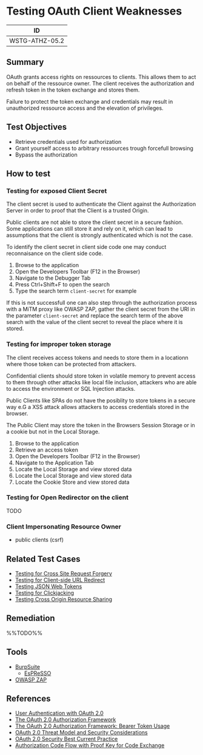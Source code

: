 # Testing OAuth Client Weaknesses

|ID            |
|--------------|
|WSTG-ATHZ-05.2|

## Summary

OAuth grants access rights on ressources to clients. This allows them to act on behalf of the ressource owner. The client receives the authorization and refresh token in the token exchange and stores them.

Failure to protect the token exchange and credentials may result in unauthorized ressource access and the elevation of privileges.

## Test Objectives

- Retrieve credentials used for authorization
- Grant yourself access to arbitrary ressources trough forcefull browsing
- Bypass the authorization

## How to test

### Testing for exposed Client Secret

The client secret is used to authenticate the Client against the Authorization Server in order to proof that the Client is a trusted Origin.

Public clients are not able to store the client secret in a secure fashion. Some applications can still store it and rely on it, which can lead to assumptions that the client is strongly authenticated which is not the case.

To identify the client secret in client side code one may conduct reconnaisance on the client side code.

1. Browse to the application
2. Open the Developers Toolbar (F12 in the Browser)
3. Navigate to the Debugger Tab
4. Press Ctrl+Shift+F to open the search
5. Type the search term `client-secret` for example

If this is not successfull one can also step through the authorization process with a MiTM proxy like OWASP ZAP, gather the client secret from the URI in the parameter `client-secret` and replace the search term of the above search with the value of the client secret to reveal the place where it is stored.

### Testing for improper token storage

The client receives access tokens and needs to store them in a locationn where those token can be protected from attackers.

Confidential clients should store token in volatile memory to prevent access to them through other attacks like local file inclusion, attackers who are able to access the environment or SQL Injection attacks.

Public Clients like SPAs do not have the posiblity to store tokens in a secure way e.G a XSS attack allows attackers to access credentials stored in the browser.

The Public Client may store the token in the Browsers Session Storage or in a cookie but not in the Local Storage.

1. Browse to the application
2. Retrieve an access token
3. Open the Developers Toolbar (F12 in the Browser)
4. Navigate to the Application Tab
5. Locate the Local Storage and view stored data
6. Locate the Local Storage and view stored data
7. Locate the Cookie Store and view stored data

### Testing for Open Redirector on the client

TODO

### Client Impersonating Resource Owner

- public clients (csrf)

## Related Test Cases

- [Testing for Cross Site Request Forgery](../06-Session_Management_Testing/05-Testing_for_Cross_Site_Request_Forgery.md)
- [Testing for Client-side URL Redirect](../11-Client-side_Testing/04-Testing_for_Client-side_URL_Redirect.md)
- [Testing JSON Web Tokens](../06-Session_Management_Testing/10-Testing_JSON_Web_Tokens.md)
- [Testing for Clickjacking](../11-Client-side_Testing/09-Testing_for_Clickjacking.md)
- [Testing Cross Origin Resource Sharing](../11-Client-side_Testing/07-Testing_Cross_Origin_Resource_Sharing.md)

## Remediation

%%TODO%%

## Tools

- [BurpSuite](https://portswigger.net/burp/releases)
  - [EsPReSSO](https://github.com/portswigger/espresso)
- [OWASP ZAP](https://www.zaproxy.org/)

## References

- [User Authentication with OAuth 2.0](https://oauth.net/articles/authentication/)
- [The OAuth 2.0 Authorization Framework](https://datatracker.ietf.org/doc/html/rfc6749)
- [The OAuth 2.0 Authorization Framework: Bearer Token Usage](https://datatracker.ietf.org/doc/html/rfc6750)
- [OAuth 2.0 Threat Model and Security Considerations](https://datatracker.ietf.org/doc/html/rfc6819)
- [OAuth 2.0 Security Best Current Practice](https://datatracker.ietf.org/doc/html/draft-ietf-oauth-security-topics-16)
- [Authorization Code Flow with Proof Key for Code Exchange](https://auth0.com/docs/authorization/flows/authorization-code-flow-with-proof-key-for-code-exchange-pkce)